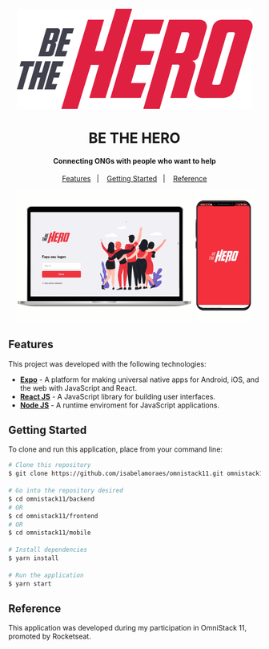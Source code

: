 <h1 align="center">
  <br>
    <img src="https://raw.githubusercontent.com/isabelamoraes/omnistack11/master/demo/logo.jpg" alt="Be The Hero">
  <br>
  <br>
  BE THE HERO
</h1>

<h4 align="center">
  Connecting ONGs with people who want to help
</h4>

<p align="center">
  <a href="#features">Features</a>&nbsp;&nbsp;&nbsp;|&nbsp;&nbsp;&nbsp;
  <a href="#getting-started">Getting Started</a>&nbsp;&nbsp;&nbsp;|&nbsp;&nbsp;&nbsp;
  <a href="#reference">Reference</a>
</p>

<p align="center">
  <img alt="Web Application Demo" src="https://github.com/isabelamoraes/omnistack11/blob/master/demo/be_the_hero.gif?raw=true" width="70%">
  <img alt="Mobile Application Demo" src="https://github.com/isabelamoraes/omnistack11/blob/master/demo/be_the_hero_app.gif?raw=true" width="23%">
</p>

## Features

This project was developed with the following technologies:

-  **[Expo](https://expo.io/)** - A platform for making universal native apps for Android, iOS, and the web with JavaScript and React.
-  **[React JS](https://reactjs.org/)** - A JavaScript library for building user interfaces.
-  **[Node JS](https://nodejs.org/)** - A runtime enviroment for JavaScript applications.

## Getting Started

To clone and run this application, place from your command line:

```bash
# Clone this repository
$ git clone https://github.com/isabelamoraes/omnistack11.git omnistack11

# Go into the repository desired
$ cd omnistack11/backend
# OR
$ cd omnistack11/frontend
# OR
$ cd omnistack11/mobile

# Install dependencies
$ yarn install

# Run the application
$ yarn start
```

## Reference

This application was developed during my participation in OmniStack 11, promoted by Rocketseat.
